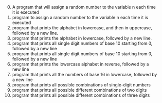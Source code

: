 0. A program that will assign a random number to the variable n each time it is executed
1. program to assign a random number to the variable n each time it is executed
3. program that prints the alphabet in lowercase, and then in uppercase, followed by a new line.
4.  program that prints the alphabet in lowercase, followed by a new line.
5. program that prints all single digit numbers of base 10 starting from 0, followed by a new line
6. program that prints all single digit numbers of base 10 starting from 0, followed by a new line
7. program that prints the lowercase alphabet in reverse, followed by a new line
8. program that prints all the numbers of base 16 in lowercase, followed by a new line
9. program that prints all possible combinations of single-digit numbers
10. program that prints all possible different combinations of two digits
11.  program that prints all possible different combinations of three digits
